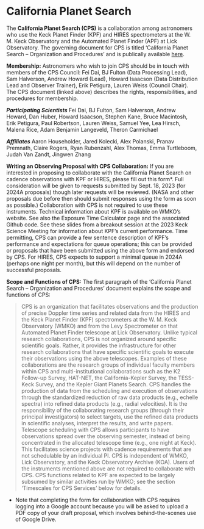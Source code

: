# California Planet Search

The **California Planet Search (CPS)** is a collaboration among astronomers who use the Keck Planet Finder (KPF) and HIRES spectrometers at the W. M. Keck Observatory and the Automated Planet Finder (APF) at Lick Observatory.  The governing document for CPS is titled ‘California Planet Search – Organization and Procedures’ and is publically available [here](pdf/CPS-Organization-and-Procedures.pdf).

**Membership:** Astronomers who wish to join CPS should be in touch with members of the CPS Council: Fei Dai, BJ Fulton (Data Processing Lead), Sam Halverson, Andrew Howard (Lead), Howard Isaacson (Data Distribution Lead and Observer Trainer), Erik Petigura, Lauren Weiss (Council Chair).  The CPS document (linked above) describes the rights, responsibilities, and procedures for membership.

***Participating Scientists***
Fei Dai, BJ Fulton, Sam Halverson, Andrew Howard, Dan Huber, Howard Isaacson, Stephen Kane, Bruce Macintosh, Erik Petigura, Paul Robertson, Lauren Weiss, Samuel Yee, Lea Hirsch, Malena Rice, Adam Benjamin Langeveld, Theron Carmichael

***Affiliates***
Aaron Householder, Jared Kolecki, Alex Polanski, Pranav Premnath, Claire Rogers, Ryan Rubenzahl, Alex Thomas, Emma Turtleboom, Judah Van Zandt, Jingwen Zhang

**Writing an Observing Proposal with CPS Collaboration:** If you are interested in proposing to collaborate with the California Planet Search on cadence observations with KPF or HIRES, please fill out this form*. Full consideration will be given to requests submitted by Sept. 18, 2023 (for 2024A proposals) though later requests will be reviewed.  (NASA and other proposals due before then should submit responses using the form as soon as possible.)  Collaboration with CPS is not required to use these instruments.  Technical information about KPF is available on WMKO’s website. See also the Exposure Time Calculator page and the associated Github code.  See these slides from a breakout session at the 2023 Keck Science Meeting for information about KPF’s current performance.  Time permitting, CPS can provide a few sentence description of KPF’s performance and expectations for queue operations; this can be provided or proposals that have been submitted using the above form and endorsed by CPS.  For HIRES, CPS expects to support a minimal queue in 2024A (perhaps one night per month), but this will depend on the number of successful proposals.

**Scope and Functions of CPS:** The first paragraph of the ‘California Planet Search – Organization and Procedures’ document explains the scope and functions of CPS:

> CPS is an organization that facilitates observations and the production of precise Doppler time series and related data from the HIRES and the Keck Planet Finder (KPF) spectrometers at the W. M. Keck Observatory (WMKO) and from the Levy Spectrometer on that Automated Planet Finder telescope at Lick Observatory. Unlike typical research collaborations, CPS is not organized around specific scientific goals. Rather, it provides the infrastructure for other research collaborations that have specific scientific goals to execute their observations using the above telescopes. Examples of these collaborations are the research groups of individual faculty members within CPS and multi-institutional collaborations such as the K2 Follow-up Survey, HAT-NET, the California-Kepler Survey, the TESS-Keck Survey, and the Kepler Giant Planets Search. CPS handles the production of data from the scheduling and execution of observations through the standardized reduction of raw data products (e.g., echelle spectra) into refined data products (e.g., radial velocities). It is the responsibility of the collaborating research groups (through their principal investigators) to select targets, use the refined data products in scientific analyses, interpret the results, and write papers. Telescope scheduling with CPS allows participants to have observations spread over the observing semester, instead of being concentrated in the allocated telescope time (e.g., one night at Keck). This facilitates science projects with cadence requirements that are not schedulable by an individual PI. CPS is independent of WMKO, Lick Observatory, and the Keck Observatory Archive (KOA). Users of the instruments mentioned above are not required to collaborate with CPS. CPS functions related to KPF are expected to be largely subsumed by similar activities run by WMKO; see the section ‘Timescales for CPS Services’ below for details.

* Note that completing the form for collaboration with CPS requires logging into a Google account because you will be asked to upload a PDF copy of your draft proposal, which involves behind-the-scenes use of Google Drive.

